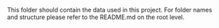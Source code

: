 This folder should contain the data used in this project. For folder names and structure please refer to the README.md on the root level.

